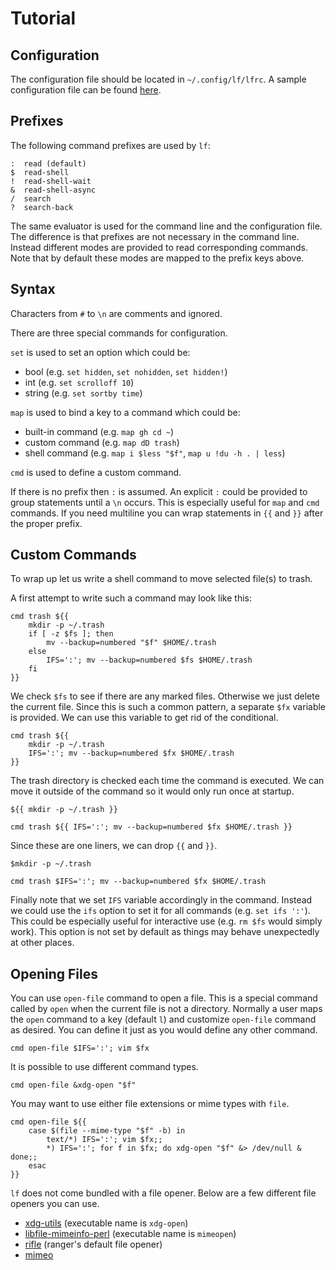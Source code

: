 # Tutorial

## Configuration

The configuration file should be located in `~/.config/lf/lfrc`.
A sample configuration file can be found [here](/etc/lfrc.example).

## Prefixes

The following command prefixes are used by `lf`:

    :  read (default)
    $  read-shell
    !  read-shell-wait
    &  read-shell-async
    /  search
    ?  search-back

The same evaluator is used for the command line and the configuration file.
The difference is that prefixes are not necessary in the command line.
Instead different modes are provided to read corresponding commands.
Note that by default these modes are mapped to the prefix keys above.

## Syntax

Characters from `#` to `\n` are comments and ignored.

There are three special commands for configuration.

`set` is used to set an option which could be:

- bool (e.g. `set hidden`, `set nohidden`, `set hidden!`)
- int (e.g. `set scrolloff 10`)
- string (e.g. `set sortby time`)

`map` is used to bind a key to a command which could be:

- built-in command (e.g. `map gh cd ~`)
- custom command (e.g. `map dD trash`)
- shell command (e.g. `map i $less "$f"`, `map u !du -h . | less`)

`cmd` is used to define a custom command.

If there is no prefix then `:` is assumed.
An explicit `:` could be provided to group statements until a `\n` occurs.
This is especially useful for `map` and `cmd` commands.
If you need multiline you can wrap statements in `{{` and `}}` after the proper prefix.

## Custom Commands

To wrap up let us write a shell command to move selected file(s) to trash.

A first attempt to write such a command may look like this:

    cmd trash ${{
        mkdir -p ~/.trash
        if [ -z $fs ]; then
            mv --backup=numbered "$f" $HOME/.trash
        else
            IFS=':'; mv --backup=numbered $fs $HOME/.trash
        fi
    }}

We check `$fs` to see if there are any marked files.
Otherwise we just delete the current file.
Since this is such a common pattern, a separate `$fx` variable is provided.
We can use this variable to get rid of the conditional.

    cmd trash ${{
        mkdir -p ~/.trash
        IFS=':'; mv --backup=numbered $fx $HOME/.trash
    }}

The trash directory is checked each time the command is executed.
We can move it outside of the command so it would only run once at startup.

    ${{ mkdir -p ~/.trash }}

    cmd trash ${{ IFS=':'; mv --backup=numbered $fx $HOME/.trash }}

Since these are one liners, we can drop `{{` and `}}`.

    $mkdir -p ~/.trash

    cmd trash $IFS=':'; mv --backup=numbered $fx $HOME/.trash

Finally note that we set `IFS` variable accordingly in the command.
Instead we could use the `ifs` option to set it for all commands (e.g. `set ifs ':'`).
This could be especially useful for interactive use (e.g. `rm $fs` would simply work).
This option is not set by default as things may behave unexpectedly at other places.

## Opening Files

You can use `open-file` command to open a file.
This is a special command called by `open` when the current file is not a directory.
Normally a user maps the `open` command to a key (default `l`) and customize `open-file` command as desired.
You can define it just as you would define any other command.

    cmd open-file $IFS=':'; vim $fx

It is possible to use different command types.

    cmd open-file &xdg-open "$f"

You may want to use either file extensions or mime types with `file`.

    cmd open-file ${{
        case $(file --mime-type "$f" -b) in
            text/*) IFS=':'; vim $fx;;
            *) IFS=':'; for f in $fx; do xdg-open "$f" &> /dev/null & done;;
        esac
    }}

`lf` does not come bundled with a file opener.
Below are a few different file openers you can use.

- [xdg-utils](https://www.freedesktop.org/wiki/Software/xdg-utils/) (executable name is `xdg-open`)
- [libfile-mimeinfo-perl](https://metacpan.org/release/File-MimeInfo) (executable name is `mimeopen`)
- [rifle](http://ranger.nongnu.org/) (ranger's default file opener)
- [mimeo](http://xyne.archlinux.ca/projects/mimeo/)
